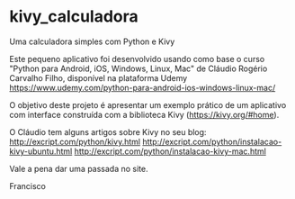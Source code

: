 # kivy_calculadora
Uma calculadora simples com Python e Kivy

Este pequeno aplicativo foi desenvolvido usando como base o curso "Python para Android, iOS, Windows, Linux, Mac" de Cláudio Rogério Carvalho Filho, disponível na plataforma Udemy https://www.udemy.com/python-para-android-ios-windows-linux-mac/

O objetivo deste projeto é apresentar um exemplo prático de um aplicativo com interface construída com a biblioteca Kivy (https://kivy.org/#home).

O Cláudio tem alguns artigos sobre Kivy no seu blog:
http://excript.com/python/kivy.html
http://excript.com/python/instalacao-kivy-ubuntu.html
http://excript.com/python/instalacao-kivy-mac.html

Vale a pena dar uma passada no site.

Francisco
